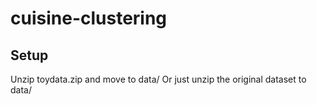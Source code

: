 # cuisine-clustering

## Setup
Unzip toydata.zip and move to data/
Or just unzip the original dataset to data/
